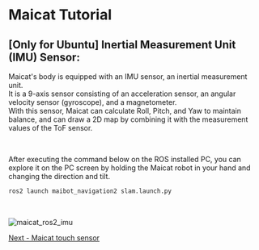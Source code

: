 # Maicat Tutorial
## [Only for Ubuntu] Inertial Measurement Unit (IMU) Sensor:

Maicat's body is equipped with an IMU sensor, an inertial measurement unit.<br/>
It is a 9-axis sensor consisting of an acceleration sensor, an angular velocity sensor (gyroscope), and a magnetometer.<br/>
With this sensor, Maicat can calculate Roll, Pitch, and Yaw to maintain balance, and can draw a 2D map by combining it with the measurement values ​​of the ToF sensor.

&nbsp;

After executing the command below on the ROS installed PC, you can explore it on the PC screen by holding the Maicat robot in your hand and changing the direction and tilt.

```python
ros2 launch maibot_navigation2 slam.launch.py
```

&nbsp;

![maicat_ros2_imu](https://github.com/user-attachments/assets/a4ab2090-8313-4192-bf75-c81e0429492b)


[Next - Maicat touch sensor](../07_maicat_touch_sensor/README.md)
